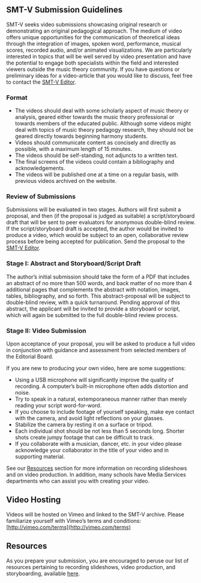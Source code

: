 ## SMT-V Submission Guidelines

SMT-V seeks video submissions showcasing original research or demonstrating an original pedagogical approach. The medium of video offers unique opportunities for the communication of theoretical ideas through the integration of images, spoken word, performance, musical scores, recorded audio, and/or animated visualizations. We are particularly interested in topics that will be well served by video presentation and have the potential to engage both specialists within the field and interested viewers outside the music theory community. If you have questions or preliminary ideas for a video-article that you would like to discuss, feel free to contact the [SMT-V Editor](mailto:SMT-V-editor@societymusictheory.org).

### Format 
- The videos should deal with some scholarly aspect of music theory or analysis, geared either towards the music theory professional or towards members of the educated public. Although some videos might deal with topics of music theory pedagogy research, they should not be geared directly towards beginning harmony students.
- Videos should communicate content as concisely and directly as possible, with a maximum length of 15 minutes.
- The videos should be self-standing, not adjuncts to a written text.
- The final screens of the videos could contain a bibliography and acknowledgements.
- The videos will be published one at a time on a regular basis, with previous videos archived on the website.

### Review of Submissions
Submissions will be evaluated in two stages. Authors will first submit a proposal, and then (if the proposal is judged as suitable) a script/storyboard draft that will be sent to peer evaluators for anonymous double-blind review. If the script/storyboard draft is accepted, the author would be invited to produce a video, which would be subject to an open, collaborative review process before being accepted for publication. Send the proposal to the [SMT-V Editor](mailto:SMT-V-editor@societymusictheory.org).

### Stage I: Abstract and Storyboard/Script Draft
The author’s initial submission should take the form of a PDF that includes an abstract of no more than 500 words, and back matter of no more than 4 additional pages that complements the abstract with notation, images, tables, bibliography, and so forth. This abstract-proposal will be subject to double-blind review, with a quick turnaround. Pending approval of this abstract, the applicant will be invited to provide a storyboard or script, which will again be submitted to the full double-blind review process.

### Stage II: Video Submission
Upon acceptance of your proposal, you will be asked to produce a full video in conjunction with guidance and assessment from selected members of the Editorial Board.

If you are new to producing your own video, here are some suggestions:

- Using a USB microphone will significantly improve the quality of recording. A computer’s built-in microphone often adds distortion and noise.
- Try to speak in a natural, extemporaneous manner rather than merely reading your script word-for-word.
- If you choose to include footage of yourself speaking, make eye contact with the camera, and avoid light reflections on your glasses.
- Stabilize the camera by resting it on a surface or tripod.
- Each individual shot should be not less than 5 seconds long. Shorter shots create jumpy footage that can be difficult to track.
- If you collaborate with a musician, dancer, etc. in your video please acknowledge your collaborator in the title of your video and in supporting material.

See our [Resources](resources.md) section for more information on recording slideshows and on video production. In addition, many schools have Media Services departments who can assist you with creating your video.

## Video Hosting
Videos will be hosted on Vimeo and linked to the SMT-V archive. Please familiarize yourself with Vimeo’s terms and conditions: [http://vimeo.com/terms](http://vimeo.com/terms)

## Resources
As you prepare your submission, you are encouraged to peruse our list of resources pertaining to recording slideshows, video production, and storyboarding, available [here](resources.md).
